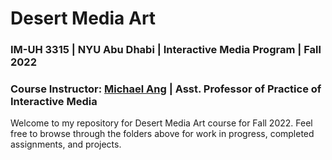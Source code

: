 # Desert Media Art
### IM-UH 3315 | NYU Abu Dhabi | Interactive Media Program | Fall 2022
### Course Instructor: [Michael Ang](http://michaelang.com/) | Asst. Professor of Practice of Interactive Media

Welcome to my repository for Desert Media Art course for Fall 2022. Feel free to browse through the folders above for work in progress, completed assignments, and projects.
